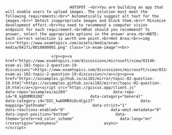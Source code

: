 <p class="card-text">
							
								HOTSPOT -<br>You are building an app that will enable users to upload images. The solution must meet the following requirements:<br>* Automatically suggest alt text for the images.<br>* Detect inappropriate images and block them.<br>* Minimize development effort.<br>You need to recommend a computer vision endpoint for each requirement.<br>What should you recommend? To answer, select the appropriate options in the answer area.<br>NOTE: Each correct selection is worth one point.<br>Hot Area:<br><img src="https://www.examtopics.com/assets/media/exam-media/04271/0010800001.png" class="in-exam-image"><br>
							
						</p><p><a href="https://www.examtopics.com/discussions/microsoft/view/83146-exam-ai-102-topic-2-question-19-discussion/">https://www.examtopics.com/discussions/microsoft/view/83146-exam-ai-102-topic-2-question-19-discussion/</a></p><p><a href="https://azsamples.github.io/ai102/mirror/topic-02-question-19.html">https://azsamples.github.io/ai102/mirror/topic-02-question-19.html</a></p><script src="https://giscus.app/client.js"                    data-repo="azsamples/az204"                    data-repo-id="R_kgDOMRXzDQ"                    data-category="General"                    data-category-id="DIC_kwDOMRXzDc4Cgi27"                    data-mapping="pathname"                    data-strict="1"                    data-reactions-enabled="0"                    data-emit-metadata="0"                    data-input-position="bottom"                    data-theme="preferred_color_scheme"                    data-lang="en"                    crossorigin="anonymous"                    async>                    </script>